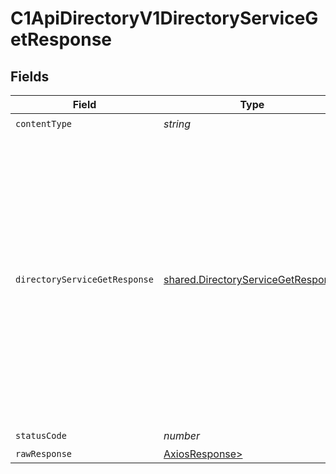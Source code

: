 # C1ApiDirectoryV1DirectoryServiceGetResponse


## Fields

| Field                                                                                                                                                                                                               | Type                                                                                                                                                                                                                | Required                                                                                                                                                                                                            | Description                                                                                                                                                                                                         |
| ------------------------------------------------------------------------------------------------------------------------------------------------------------------------------------------------------------------- | ------------------------------------------------------------------------------------------------------------------------------------------------------------------------------------------------------------------- | ------------------------------------------------------------------------------------------------------------------------------------------------------------------------------------------------------------------- | ------------------------------------------------------------------------------------------------------------------------------------------------------------------------------------------------------------------- |
| `contentType`                                                                                                                                                                                                       | *string*                                                                                                                                                                                                            | :heavy_check_mark:                                                                                                                                                                                                  | N/A                                                                                                                                                                                                                 |
| `directoryServiceGetResponse`                                                                                                                                                                                       | [shared.DirectoryServiceGetResponse](../../models/shared/directoryservicegetresponse.md)                                                                                                                            | :heavy_minus_sign:                                                                                                                                                                                                  |  The Directory Service Get Response returns a directory view with a directory and JSONPATHs indicating the<br/> location in the expanded array that items are expanded as indicated by the expand mask in the request.<br/> |
| `statusCode`                                                                                                                                                                                                        | *number*                                                                                                                                                                                                            | :heavy_check_mark:                                                                                                                                                                                                  | N/A                                                                                                                                                                                                                 |
| `rawResponse`                                                                                                                                                                                                       | [AxiosResponse>](https://axios-http.com/docs/res_schema)                                                                                                                                                            | :heavy_minus_sign:                                                                                                                                                                                                  | N/A                                                                                                                                                                                                                 |